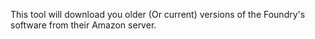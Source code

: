 This tool will download you older (Or current) versions of the Foundry's software from their Amazon server.